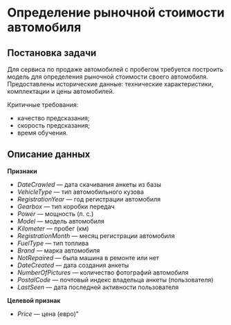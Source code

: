 # Определение рыночной стоимости автомобиля

## Постановка задачи

Для сервиса по продаже автомобилей с пробегом требуется построить модель для определения рыночной стоимости своего автомобиля.
Предоставлены исторические данные: технические характеристики, комплектации и цены автомобилей.

Критичные требования:
* качество предсказания;
* скорость предсказания;
* время обучения.

## Описание данных

**Признаки**
* *DateCrawled* — дата скачивания анкеты из базы
* *VehicleType* — тип автомобильного кузова
* *RegistrationYear* — год регистрации автомобиля
* *Gearbox* — тип коробки передач
* *Power* — мощность (л. с.)
* *Model* — модель автомобиля
* *Kilometer* — пробег (км)
* *RegistrationMonth* — месяц регистрации автомобиля
* *FuelType* — тип топлива
* *Brand* — марка автомобиля
* *NotRepaired* — была машина в ремонте или нет
* *DateCreated* — дата создания анкеты
* *NumberOfPictures* — количество фотографий автомобиля
* *PostalCode* — почтовый индекс владельца анкеты (пользователя)
* *LastSeen* — дата последней активности пользователя

**Целевой признак**
* *Price* — цена (евро)"
